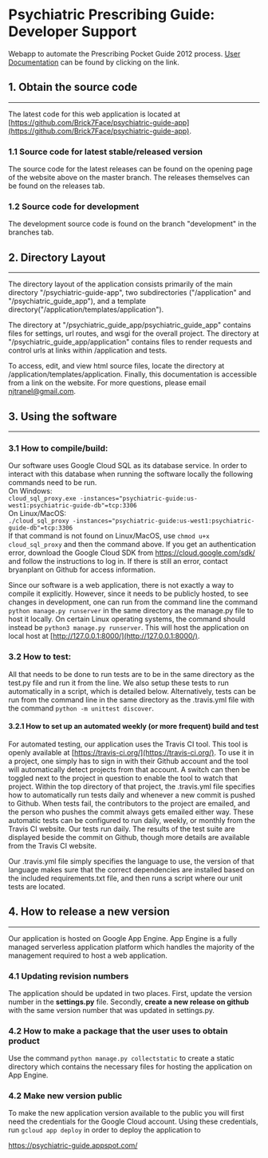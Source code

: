 
# Psychiatric Prescribing Guide: Developer Support
Webapp to automate the Prescribing Pocket Guide 2012 process. 
[User Documentation](https://github.com/Brick7Face/psychiatric-guide-app/blob/development/User_Documentation.md) 
can be found by clicking on the link.
## 1. Obtain the source code

---
The latest code for this web application is located at 
  [https://github.com/Brick7Face/psychiatric-guide-app](https://github.com/Brick7Face/psychiatric-guide-app).


### 1.1 Source code for latest stable/released version

The source code for the latest releases can be found on the opening page of the website above on the master branch. 
The releases themselves can be found on the releases tab.


### 1.2 Source code for development

The development source code is found on the branch "development" in the branches tab. 


## 2. Directory Layout

---

The directory layout of the application consists primarily of the main directory "/psychiatric-guide-app", two 
subdirectories ("/application" and "/psychiatric_guide_app"), and a template 
directory("/application/templates/application").  

The directory at "/psychiatric_guide_app/psychiatric_guide_app" contains files for settings, url routes, 
and wsgi for the overall project.  The directory at "/psychiatric_guide_app/application" contains files 
to render requests and control urls at links within /application and tests.

To access, edit, and view html source files, locate the directory at /application/templates/application. 
Finally, this documentation is accessible from a link on the website. For more questions, please email 
[njtranel@gmail.com](mailto:njtranel@gmail.com).   


## 3. Using the software

---

### 3.1 How to compile/build:

Our software uses Google Cloud SQL as its database service. In order to interact with this database when running the 
software locally the following commands need to be run.<br>
On Windows:<br>
`cloud_sql_proxy.exe -instances="psychiatric-guide:us-west1:psychiatric-guide-db"=tcp:3306`<br>
On Linux/MacOS:<br>
`./cloud_sql_proxy -instances="psychiatric-guide:us-west1:psychiatric-guide-db"=tcp:3306`<br>
If that command is not found on Linux/MacOS, use `chmod u+x cloud_sql_proxy` and then the command above. If you get an authentication error, download the Google Cloud SDK from https://cloud.google.com/sdk/ and follow the instructions to log in. If there is still an error, contact bryanplant on Github for access information.

Since our software is a web application, there is not exactly a way to compile it explicitly. However, since it 
needs to be publicly hosted, to see changes in development, one can run from the command line the command 
`python manage.py runserver` in the same directory as the manage.py file to host it locally. 
On certain Linux operating systems, the command should instead be `python3 manage.py runserver`. 
This will host the application on local host at [http://127.0.0.1:8000/](http://127.0.0.1:8000/). 


### 3.2 How to test:

All that needs to be done to run tests are to be in the same directory as the test.py file and run it from the 
 line. We also setup these tests to run automatically in a script, which is detailed below. Alternatively, tests 
 can be run from the command line in the same directory as the .travis.yml file with the command 
 `python -m unittest discover`.


#### 3.2.1 How to set up an automated weekly (or more frequent) build and test

For automated testing, our application uses the Travis CI tool. This tool is openly available at 
[https://travis-ci.org/](https://travis-ci.org/). To use it in a project, one simply has to sign in with their 
Github account and the tool will automatically detect projects from that account. A switch can then be toggled 
next to the project in question to enable the tool to watch that project. Within the top directory of that project,
 the .travis.yml file specifies how to automatically run tests daily and whenever a new commit is pushed to Github. 
 When tests fail, the contributors to the project are emailed, and the person who pushes the commit always gets 
 emailed either way. These automatic tests can be configured to run daily, weekly, or monthly from the Travis CI 
 website. Our tests run daily. The results of the test suite are displayed beside the commit on Github, though more 
 details are available from the Travis CI website.

Our .travis.yml file simply specifies the language to use, the version of that language makes sure that the correct 
dependencies are installed based on the included requirements.txt file, and then runs a script where our unit tests 
are located. 


## 4. How to release a new version



---


Our application is hosted on Google App Engine. App Engine is a fully managed serverless application 
platform which handles the majority of the management required to host a web application.


### 4.1 Updating revision numbers

The application should be updated in two places. First, update the version number in the 
**settings.py** file. Secondly, **create a new release on github** with the same version 
number that was updated in settings.py.


### 4.2 How to make a package that the user uses to obtain product

Use the command `python manage.py collectstatic` to create a static directory which contains the necessary 
files for hosting the application on App Engine.


### 4.2 Make new version public

To make the new application version available to the public you will first need the credentials for the 
Google Cloud account. Using these credentials, run `gcloud app deploy` in order to deploy the application to 
  
  https://psychiatric-guide.appspot.com/

